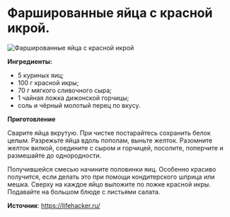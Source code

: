 # Фаршированные яйца с красной икрой.

![Фаршированные яйца с красной икрой](/images/Kulinar/Salad/farshya.jpg 'Фаршированные яйца с красной икрой')

**Ингредиенты:**

- 5 куриных яиц;
- 100 г красной икры;
- 70 г мягкого сливочного сыра;
- 1 чайная ложка дижонской горчицы;
- соль и чёрный молотый перец по вкусу.

**Приготовление**

Сварите яйца вкрутую. При чистке постарайтесь сохранить белок целым. Разрежьте яйца вдоль пополам, выньте желток. Разомните желток вилкой, соедините с сыром и горчицей, посолите, поперчите и размешайте до однородности.

Получившейся смесью начините половинки яиц. Особенно красиво получится, если делать это при помощи кондитерского шприца или мешка. Сверху на каждое яйцо выложите по ложке красной икры. Подавайте на большом блюде с листьями салата.

**Источник**: https://lifehacker.ru/
